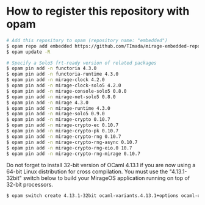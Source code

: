 # How to register this repository with opam

```bash
# Add this repository to opam (repository name: "embedded")
$ opam repo add embedded https://github.com/TImada/mirage-embedded-repo
$ opam update -R

# Specify a Solo5 frt-ready version of related packages
$ opam pin add -n functoria 4.3.0
$ opam pin add -n functoria-runtime 4.3.0
$ opam pin add -n mirage-clock 4.2.0
$ opam pin add -n mirage-clock-solo5 4.2.0
$ opam pin add -n mirage-console-solo5 0.8.0
$ opam pin add -n mirage-net-solo5 0.8.0
$ opam pin add -n mirage 4.3.0
$ opam pin add -n mirage-runtime 4.3.0
$ opam pin add -n mirage-solo5 0.9.0
$ opam pin add -n mirage-crypto 0.10.7
$ opam pin add -n mirage-crypto-ec 0.10.7
$ opam pin add -n mirage-crypto-pk 0.10.7
$ opam pin add -n mirage-crypto-rng 0.10.7
$ opam pin add -n mirage-crypto-rng-async 0.10.7
$ opam pin add -n mirage-crypto-rng-eio.0 10.7
$ opam pin add -n mirage-crypto-rng-mirage 0.10.7
```

Do not forget to install 32-bit version of OCaml 4.13.1 if you are now using a 64-bit Linux distribution for cross compilation. You must use the "4.13.1-32bit" switch below to build your MirageOS application running on top of 32-bit processors.

```bash
$ opam switch create 4.13.1-32bit ocaml-variants.4.13.1+options ocaml-option-32bit
```
